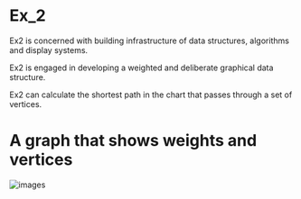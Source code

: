 # Ex_2

Ex2 is concerned with building infrastructure of data structures, algorithms and display systems.

Ex2 is engaged in developing a weighted and deliberate graphical data structure.

Ex2 can calculate the shortest path in the chart that passes through a set of vertices.

# A graph that shows weights and vertices

![images](https://user-images.githubusercontent.com/57942113/71086258-104b2480-21a2-11ea-8215-aeca9e733ae7.png)
